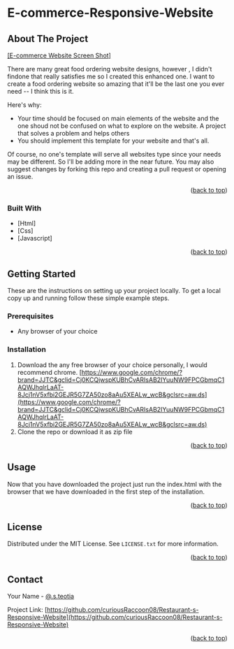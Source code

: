 ﻿# E-commerce-Responsive-Website
 
 <div id="top"></div>

<!-- PROJECT SHIELDS -->
<!--
*** I'm using markdown "reference style" links for readability.
*** Reference links are enclosed in brackets [ ] instead of parentheses ( ).
*** See the bottom of this document for the declaration of the reference variables
*** for contributors-url, forks-url, etc. This is an optional, concise syntax you may use.
*** https://www.markdownguide.org/basic-syntax/#reference-style-links
-->

<!-- ABOUT THE PROJECT -->
## About The Project

[[E-commerce Website Screen Shot]](https://doc-14-64-docs.googleusercontent.com/docs/securesc/a00qrt12i3dvi959eth29tr83av6l51p/bpirc42j579473l8h1kmmfdse7otsb36/1653226200000/12746590281896046166/12746590281896046166/1dUY3PhZJAie04Zft5pTj4dCTLYKThEBi?e=download&ax=ACxEAsZWX6-zEvuaKHOluaYO5ixgAjy7TtGtiYZjS6Zl1MCDp_MpBpvmy0wxXjvImU2B6U2i5y5p25EPlHk7nMUcKZGT-XRkjpg_hlY6SxCZPl91QMmMdZXdJBc7O_ourFvB1DVd9wcwqTzv_ef8suPIIOO9RyxEPuXTIDGj_tluWNngCWTdEcHm0ztPqq_Fii0MIXIZwt2TGJwTeZvkBRMLcOtMe8dN_ZK1ERe4vFQ60Wl11knZF65CwM3gzHRgV3DRC9ueVvnbG907kBiUKn4VAC84QwovIsMRm50nWrj56YQBKt1cqAo4FsSJw2dEntykrot2vxJo6NvxwJQ7zq8bqq857M-Ln6MJgio9JSe3MY5SaFnPZtcIA5iD8vFkEDmIHfpPNmbnjOjLCgpL5yVNPmVVP2JG7L11euG7tGRxHw6BX7DKGISq_gAO077pG-n_-gwzuoy57AIFmtXJfjQt2YsJjp7wkmORSFaQBTnb70WH7iCfTn7uPOr9azrvhop_B1dBQ9LaUVHQHYYM-M2Z_oShizUQVeSBS_k7vWwS8x6pJsojXzspOsu_0vpxawyI1yyV_AGCcwXHng4NbZM0BbTYQmvFoD4ayWadsCGsbWUrbCQyX9YRuGcH7cuzbRYA9tCCalfdFJySM6npC67CkliNZ32CgltfS9TRYaC6mDjIfLiZLth_6Qh0DyMKt8-GoL8BcCFrzisUNKjt4B5aprsQj_0W3ypxkTdRpr9BrZ2WK2y5Ok_jQOeZMqRm9yHRs9HfvmU8fqePhIbu3Dg4&authuser=0&nonce=vbl4uempcl0qg&user=12746590281896046166&hash=7i8jctb4ris2lhcma7uvnkqcl2lh4k1u)

There are many great food ordering website designs, however , I didn't findone that really satisfies me so I created this enhanced one. I want to create a food ordering website so amazing that it'll be the last one you ever need --  I think this is it.

Here's why:
* Your time should be focused on main elements of the website and the one shoud not be confused on what to explore on the website. A project that solves a problem and helps others
* You should implement this template for your website and that's all.

Of course, no one's template will serve all websites type since your needs may be different. So I'll be adding more in the near future. You may also suggest changes by forking this repo and creating a pull request or opening an issue.

<p align="right">(<a href="#top">back to top</a>)</p>



### Built With

* [Html]<!-- (https://nextjs.org/) -->
* [Css]<!--(https://reactjs.org/) -->
* [Javascript]<!-- (https://vuejs.org/) -->

<p align="right">(<a href="#top">back to top</a>)</p>



<!-- GETTING STARTED -->
## Getting Started

These are the instructions on setting up your project locally.
To get a local copy up and running follow these simple example steps.

### Prerequisites

* Any browser of your choice

### Installation


1. Download the any free browser of your choice personally, I would recommend chrome. [https://www.google.com/chrome/?brand=JJTC&gclid=Cj0KCQjwspKUBhCvARIsAB2IYuuNW9FPCGbmqC1AQWJhqlrLaAT-8Jcj1nV5xfbi2GEJR5G7ZA50zo8aAu5XEALw_wcB&gclsrc=aw.ds](https://www.google.com/chrome/?brand=JJTC&gclid=Cj0KCQjwspKUBhCvARIsAB2IYuuNW9FPCGbmqC1AQWJhqlrLaAT-8Jcj1nV5xfbi2GEJR5G7ZA50zo8aAu5XEALw_wcB&gclsrc=aw.ds)
2. Clone the repo or download it as zip file

<p align="right">(<a href="#top">back to top</a>)</p>



<!-- USAGE EXAMPLES -->
## Usage

Now that you have downloaded the project just run the index.html with the browser that we have downloaded in the first step of the installation.

<p align="right">(<a href="#top">back to top</a>)</p>



<!-- ROADMAP -->
<!-- ## Roadmap

- [x] Add Changelog
- [x] Add back to top links
- [ ] Add Additional Templates w/ Examples
- [ ] Add "components" document to easily copy & paste sections of the readme
- [ ] Multi-language Support
    - [ ] Chinese
    - [ ] Spanish

See the [open issues](https://github.com/othneildrew/Best-README-Template/issues) for a full list of proposed features (and known issues).

<p align="right">(<a href="#top">back to top</a>)</p> -->

<!-- CONTRIBUTING -->
<!-- ## Contributing

Contributions are what make the open source community such an amazing place to learn, inspire, and create. Any contributions you make are **greatly appreciated**.

If you have a suggestion that would make this better, please fork the repo and create a pull request. You can also simply open an issue with the tag "enhancement".
Don't forget to give the project a star! Thanks again!

1. Fork the Project
2. Create your Feature Branch (`git checkout -b feature/AmazingFeature`)
3. Commit your Changes (`git commit -m 'Add some AmazingFeature'`)
4. Push to the Branch (`git push origin feature/AmazingFeature`)
5. Open a Pull Request

<p align="right">(<a href="#top">back to top</a>)</p>
 -->


<!-- LICENSE -->
## License

Distributed under the MIT License. See `LICENSE.txt` for more information.

<p align="right">(<a href="#top">back to top</a>)</p>



<!-- CONTACT -->
## Contact

Your Name - [@.s.teotia](https://www.instagram.com/s.teotia/)

Project Link: [https://github.com/curiousRaccoon08/Restaurant-s-Responsive-Website](https://github.com/curiousRaccoon08/Restaurant-s-Responsive-Website)

<p align="right">(<a href="#top">back to top</a>)</p>



<!-- ACKNOWLEDGMENTS -->
<!--## Acknowledgments

Use this space to list resources you find helpful and would like to give credit to. I've included a few of my favorites to kick things off!

* [Choose an Open Source License](https://choosealicense.com)
* [GitHub Emoji Cheat Sheet](https://www.webpagefx.com/tools/emoji-cheat-sheet)
* [Malven's Flexbox Cheatsheet](https://flexbox.malven.co/)
* [Malven's Grid Cheatsheet](https://grid.malven.co/)
* [Img Shields](https://shields.io)
* [GitHub Pages](https://pages.github.com)
* [Font Awesome](https://fontawesome.com)
* [React Icons](https://react-icons.github.io/react-icons/search)

<p align="right">(<a href="#top">back to top</a>)</p>-->



<!-- MARKDOWN LINKS & IMAGES -->
<!-- https://www.markdownguide.org/basic-syntax/#reference-style-links -->
<!--[contributors-shield]: https://img.shields.io/github/contributors/othneildrew/Best-README-Template.svg?style=for-the-badge
[contributors-url]: https://github.com/othneildrew/Best-README-Template/graphs/contributors
[forks-shield]: https://img.shields.io/github/forks/othneildrew/Best-README-Template.svg?style=for-the-badge
[forks-url]: https://github.com/othneildrew/Best-README-Template/network/members
[stars-shield]: https://img.shields.io/github/stars/othneildrew/Best-README-Template.svg?style=for-the-badge
[stars-url]: https://github.com/othneildrew/Best-README-Template/stargazers
[issues-shield]: https://img.shields.io/github/issues/othneildrew/Best-README-Template.svg?style=for-the-badge
[issues-url]: https://github.com/othneildrew/Best-README-Template/issues
[license-shield]: https://img.shields.io/github/license/othneildrew/Best-README-Template.svg?style=for-the-badge
[license-url]: https://github.com/othneildrew/Best-README-Template/blob/master/LICENSE.txt
[linkedin-shield]: https://img.shields.io/badge/-LinkedIn-black.svg?style=for-the-badge&logo=linkedin&colorB=555
[linkedin-url]: https://linkedin.com/in/othneildrew
[product-screenshot]: images/screenshot.png  -->

